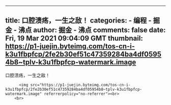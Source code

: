 
---
title: 口腔溃疡，一生之敌！
categories: 
    - 编程
    - 掘金 - 沸点
author: 掘金 - 沸点
comments: false
date: Fri, 19 Mar 2021 09:04:09 GMT
thumbnail: https://p1-juejin.byteimg.com/tos-cn-i-k3u1fbpfcp/2fe2b30ef51c47359284ba4df05954b8~tplv-k3u1fbpfcp-watermark.image
---

<div>   
口腔溃疡，一生之敌！<br>
            
          <img src="https://p1-juejin.byteimg.com/tos-cn-i-k3u1fbpfcp/2fe2b30ef51c47359284ba4df05954b8~tplv-k3u1fbpfcp-watermark.image" referrerpolicy="no-referrer"><br>
        <br>
          
</div>
            